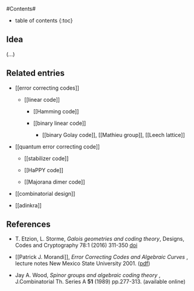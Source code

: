 
#Contents#
* table of contents
{:toc}

## Idea

(...)

## Related entries

* [[error correcting codes]]

  * [[linear code]]

    * [[Hamming code]]

    * [[binary linear code]]

      * [[binary Golay code]], [[Mathieu group]], [[Leech lattice]]

* [[quantum error correcting code]]
  
  * [[stabilizer code]]

  * [[HaPPY code]]

  * [[Majorana dimer code]]

* [[combinatorial design]]

* [[adinkra]] 


## References

* T. Etzion, L. Storme, _Galois geometries and coding theory_, Designs, Codes and Cryptography 78:1 (2016) 311-350 [doi](https://doi.org/10.1007/s10623-015-0156-5)

* [[Patrick J. Morandi]], _Error Correcting Codes and Algebraic Curves_ , lecture notes New Mexico State University 2001. ([pdf](http://www.math.nmsu.edu/~pmorandi/math601f01/LectureNotes.pdf))

* Jay A. Wood, _Spinor groups and algebraic coding theory_ , J.Combinatorial Th. Series A **51** (1989) pp.277-313. (available online)
